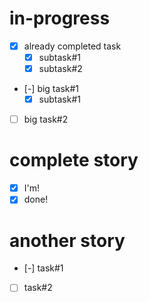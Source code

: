 # in-progress
- [x] already completed task
    - [x] subtask#1
    - [x] subtask#2
- [-] big task#1
    - [x] subtask#1
- [ ] big task#2

# complete story
- [x] I'm!
- [x] done!

# another story
- [-] task#1
- [ ] task#2
